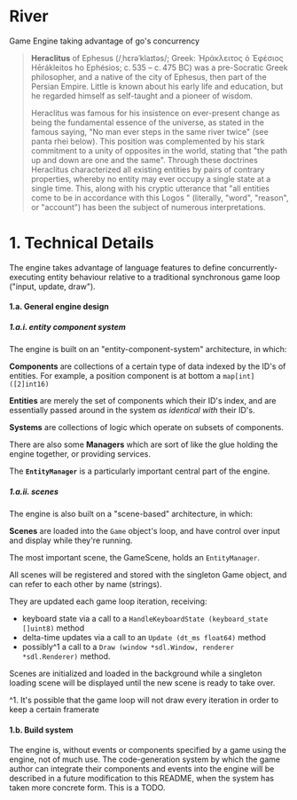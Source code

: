 River
===

Game Engine taking advantage of go's concurrency

> **Heraclitus** of Ephesus (/ˌhɛrəˈklaɪtəs/; Greek: Ἡράκλειτος ὁ Ἐφέσιος
> Hērákleitos ho Ephésios; c. 535 – c. 475 BC) was a pre-Socratic Greek
> philosopher, and a native of the city of Ephesus, then part of the 
> Persian Empire. Little is known about his early life and education, but 
> he regarded himself as self-taught and a pioneer of wisdom.
> 
> Heraclitus was famous for his insistence on ever-present change as
> being the fundamental essence of the universe, as stated in the famous
> saying, "No man ever steps in the same river twice" (see panta rhei
> below). This position was complemented by his stark commitment to
> a unity of opposites in the world, stating that "the path up and down
> are one and the same". Through these doctrines Heraclitus characterized all
> existing entities by pairs of contrary properties, whereby no entity may
> ever occupy a single state at a single time. This, along with his cryptic
> utterance that "all entities come to be in accordance with this Logos
> " (literally, "word", "reason", or "account") has been the subject of
> numerous interpretations.

# 1. Technical Details

The engine takes advantage of language features to define concurrently-executing entity behaviour relative to a traditional synchronous game loop ("input, update, draw").

#### 1.a. General engine design

##### 1.a.i. entity component system

The engine is built on an "entity-component-system" architecture, in which:

**Components** are collections of a certain type of data indexed by the ID's of entities. For example, a position component is at bottom a `map[int]([2]int16)`

**Entities** are merely the set of components which their ID's index, and are essentially passed around in the system *as identical with* their ID's.

**Systems** are collections of logic which operate on subsets of components.

There are also some **Managers** which are sort of like the glue holding the engine together, or providing services.

The **`EntityManager`** is a particularly important central part of the engine.

##### 1.a.ii. scenes

The engine is also built on a "scene-based" architecture, in which:

**Scenes** are loaded into the `Game` object's loop, and have control over input and display while they're running.

The most important scene, the GameScene, holds an `EntityManager`.

All scenes will be registered and stored with the singleton Game object, and can refer to each other by name (strings).

They are updated each game loop iteration, receiving:

* keyboard state via a call to a `HandleKeyboardState (keyboard_state []uint8)` method
* delta-time updates via a call to an `Update (dt_ms float64)` method
* possibly^1 a call to a `Draw (window *sdl.Window, renderer *sdl.Renderer)` method.

Scenes are initialized and loaded in the background while a singleton loading scene will be displayed until the new scene is ready to take over.

^1. It's possible that the game loop will not draw every iteration in order to keep a certain framerate

#### 1.b. Build system

The engine is, without events or components specified by a game using the engine, not of much use. The code-generation system by which the game author can integrate their components and events into the engine will be described in a future modification to this README, when the system has taken more concrete form. This is a TODO.
